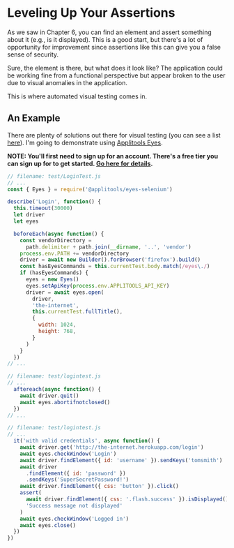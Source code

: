 # Leveling Up Your Assertions

As we saw in Chapter 6, you can find an element and assert something about it (e.g., is it displayed). This is a good start, but there's a lot of opportunity for improvement since assertions like this can give you a false sense of security.

Sure, the element is there, but what does it look like? The application could be working fine from a functional perspective but appear broken to the user due to visual anomalies in the application.

This is where automated visual testing comes in.

## An Example

There are plenty of solutions out there for visual testing (you can see a list [here](https://applitools.com/blog/how-to-do-visual-testing-with-selenium)). I'm going to demonstrate using [Applitools Eyes](https://applitools.com).

__NOTE: You'll first need to sign up for an account. There's a free tier you can sign up for to get started. [Go here for details](https://applitools.com/users/register).__

```javascript
// filename: test/LoginTest.js
// ...
const { Eyes } = require('@applitools/eyes-selenium')

describe('Login', function() {
  this.timeout(30000)
  let driver
  let eyes

  beforeEach(async function() {
    const vendorDirectory =
      path.delimiter + path.join(__dirname, '..', 'vendor')
    process.env.PATH += vendorDirectory
    driver = await new Builder().forBrowser('firefox').build()
    const hasEyesCommands = this.currentTest.body.match(/eyes\./)
    if (hasEyesCommands) {
      eyes = new Eyes()
      eyes.setApiKey(process.env.APPLITOOLS_API_KEY)
      driver = await eyes.open(
        driver,
        'the-internet',
        this.currentTest.fullTitle(),
        {
          width: 1024,
          height: 768,
        }
      )
    }
  })
// ...
```

```javascript
// filename: test/logintest.js
// ...
  aftereach(async function() {
    await driver.quit()
    await eyes.abortifnotclosed()
  })
// ...
```

```javascript
// filename: test/logintest.js
// ...
  it('with valid credentials', async function() {
    await driver.get('http://the-internet.herokuapp.com/login')
    await eyes.checkWindow('Login')
    await driver.findElement({ id: 'username' }).sendKeys('tomsmith')
    await driver
      .findElement({ id: 'password' })
      .sendKeys('SuperSecretPassword!')
    await driver.findElement({ css: 'button' }).click()
    assert(
      await driver.findElement({ css: '.flash.success' }).isDisplayed(),
      'Success message not displayed'
    )
    await eyes.checkWindow('Logged in')
    await eyes.close()
  })
})
```
